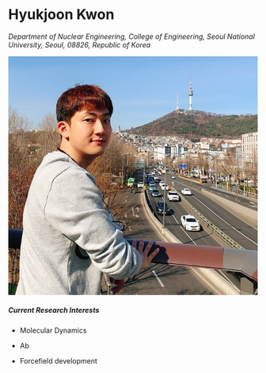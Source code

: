 # Hyukjoon Kwon

*Department of Nuclear Engineering, College of Engineering, Seoul National University, Seoul, 08826, Republic of Korea*

![KakaoTalk_20221008_172813130_08](/assets/img/About_me.jpg)



##### **Current Research Interests**

- Molecular Dynamics
- Ab

- Forcefield development



